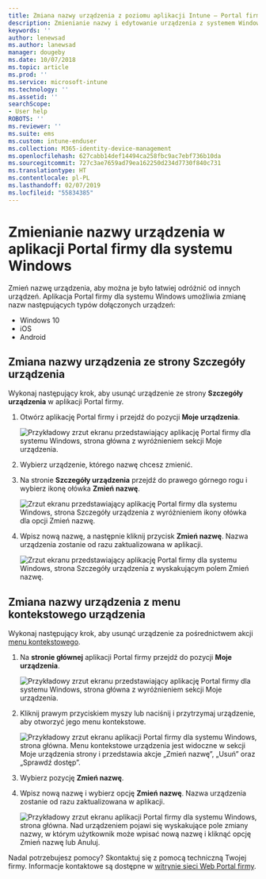 ```yaml
---
title: Zmiana nazwy urządzenia z poziomu aplikacji Intune — Portal firmy dla systemu Windows
description: Zmienianie nazwy i edytowanie urządzenia z systemem Windows 10, Android, iOS lub Microsoft HoloLens w aplikacji Intune — Portal firmy dla systemu Windows
keywords: ''
author: lenewsad
ms.author: lanewsad
manager: dougeby
ms.date: 10/07/2018
ms.topic: article
ms.prod: ''
ms.service: microsoft-intune
ms.technology: ''
ms.assetid: ''
searchScope:
- User help
ROBOTS: ''
ms.reviewer: ''
ms.suite: ems
ms.custom: intune-enduser
ms.collection: M365-identity-device-management
ms.openlocfilehash: 627cabb14def14494ca258fbc9ac7ebf736b10da
ms.sourcegitcommit: 727c3ae7659ad79ea162250d234d7730f840c731
ms.translationtype: HT
ms.contentlocale: pl-PL
ms.lasthandoff: 02/07/2019
ms.locfileid: "55834385"
---
```

# <a name="rename-device-from-the-company-portal-app-for-windows"></a>Zmienianie nazwy urządzenia w aplikacji Portal firmy dla systemu Windows
Zmień nazwę urządzenia, aby można je było łatwiej odróżnić od innych urządzeń. Aplikacja Portal firmy dla systemu Windows umożliwia zmianę nazw następujących typów dołączonych urządzeń:  
* Windows 10
* iOS
* Android  

## <a name="rename-device-from-device-details-page"></a>Zmiana nazwy urządzenia ze strony **Szczegóły urządzenia**  
Wykonaj następujący krok, aby usunąć urządzenie ze strony **Szczegóły urządzenia** w aplikacji Portal firmy. 

1. Otwórz aplikację Portal firmy i przejdź do pozycji **Moje urządzenia**.  

    ![Przykładowy zrzut ekranu przedstawiający aplikację Portal firmy dla systemu Windows, strona główna z wyróżnieniem sekcji Moje urządzenia.](./media/1809_CheckAccess_Context_Select_Device.png)  
2. Wybierz urządzenie, którego nazwę chcesz zmienić.
3. Na stronie **Szczegóły urządzenia** przejdź do prawego górnego rogu i wybierz ikonę ołówka **Zmień nazwę**.  

     ![Zrzut ekranu przedstawiający aplikację Portal firmy dla systemu Windows, strona Szczegóły urządzenia z wyróżnieniem ikony ołówka dla opcji Zmień nazwę.](./media/1809_Rename_CPapp_Windows_icon.png) 
4. Wpisz nową nazwę, a następnie kliknij przycisk **Zmień nazwę**. Nazwa urządzenia zostanie od razu zaktualizowana w aplikacji.  

     ![Zrzut ekranu przedstawiający aplikację Portal firmy dla systemu Windows, strona Szczegóły urządzenia z wyskakującym polem Zmień nazwę.](./media/1808_RenameApp_Popup.png)  

## <a name="rename-device-from-device-context-menu"></a>Zmiana nazwy urządzenia z menu kontekstowego urządzenia  
Wykonaj następujący krok, aby usunąć urządzenie za pośrednictwem akcji [menu kontekstowego](https://docs.microsoft.com//windows/uwp/design/controls-and-patterns/menus).  

1. Na **stronie głównej** aplikacji Portal firmy przejdź do pozycji **Moje urządzenia**.

    ![Przykładowy zrzut ekranu przedstawiający aplikację Portal firmy dla systemu Windows, strona główna z wyróżnieniem sekcji Moje urządzenia.](./media/1809_CheckAccess_Context_Select_Device.png)  
2. Kliknij prawym przyciskiem myszy lub naciśnij i przytrzymaj urządzenie, aby otworzyć jego menu kontekstowe.  

    ![Przykładowy zrzut ekranu aplikacji Portal firmy dla systemu Windows, strona główna. Menu kontekstowe urządzenia jest widoczne w sekcji **Moje urządzenia** strony i przedstawia akcje „Zmień nazwę”, „Usuń” oraz „Sprawdź dostęp”.](./media/1809_DeviceContextMenu_Windows_CP.png)    
3. Wybierz pozycję **Zmień nazwę**.  
4. Wpisz nową nazwę i wybierz opcję **Zmień nazwę**. Nazwa urządzenia zostanie od razu zaktualizowana w aplikacji.  

     ![Przykładowy zrzut ekranu aplikacji Portal firmy dla systemu Windows, strona główna. Nad urządzeniem pojawi się wyskakujące pole zmiany nazwy, w którym użytkownik może wpisać nową nazwę i kliknąć opcję Zmień nazwę lub Anuluj.](./media/1808_RenameApp_Popup.png)  

Nadal potrzebujesz pomocy? Skontaktuj się z pomocą techniczną Twojej firmy. Informacje kontaktowe są dostępne w [witrynie sieci Web Portal firmy](https://go.microsoft.com/fwlink/?linkid=2010980).

